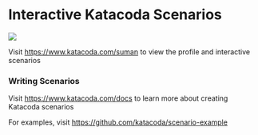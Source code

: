 # Interactive Katacoda Scenarios

[![](http://shields.katacoda.com/katacoda/suman/count.svg)](https://www.katacoda.com/suman "Get your profile on Katacoda.com")

Visit https://www.katacoda.com/suman to view the profile and interactive scenarios

### Writing Scenarios
Visit https://www.katacoda.com/docs to learn more about creating Katacoda scenarios

For examples, visit https://github.com/katacoda/scenario-example
